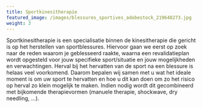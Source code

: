```yaml
---
title: Sportkinesitherapie
featured_image: /images/blessures_sportives_adobestock_219648273.jpg
weight: 3
---
```

Sportkinesitherapie is een specialisatie binnen de kinesitherapie die gericht is op het herstellen van sportblessures. Hiervoor gaan we eerst op zoek naar de reden waarom je geblesseerd raakte, waarna een revalidatieplan wordt opgesteld voor jouw specifieke sport/situatie en jouw mogelijkheden en verwachtingen. Herval bij het hervatten van de sport na een blessure is helaas veel voorkomend. Daarom bepalen wij samen met u wat het ideale moment is om uw sport te hervatten en hoe u dit kan doen om zo het risico op herval zo klein mogelijk te maken. Indien nodig wordt dit gecombineerd met bijkomende therapievormen (manuele therapie, shockwave, dry needling, ...).

